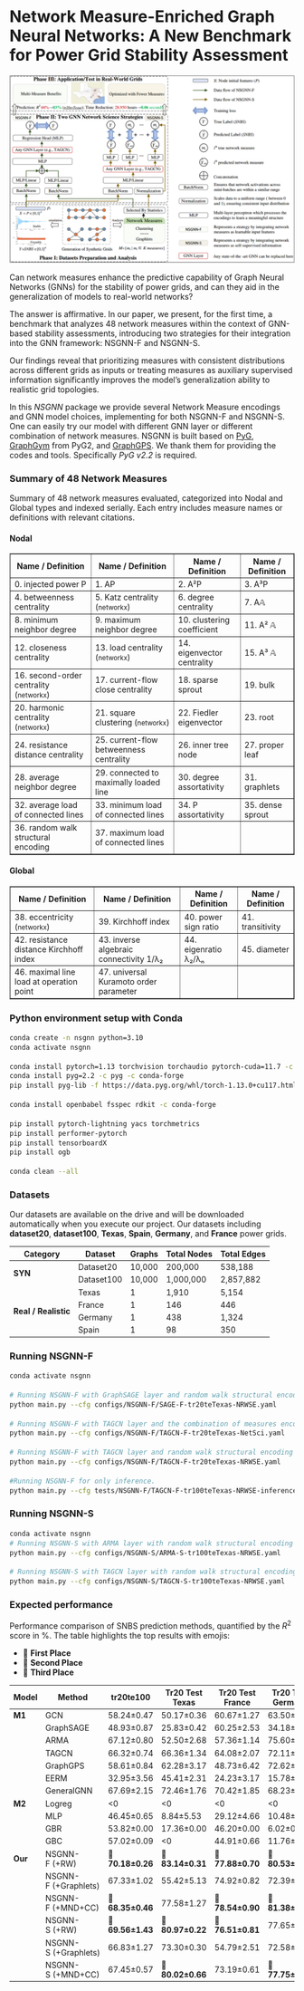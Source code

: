 # Network Measure-Enriched Graph Neural Networks: A New Benchmark for Power Grid Stability Assessment

![NSGNN-viz](./NSGNN.png)

Can network measures enhance the predictive capability of Graph Neural Networks (GNNs) for the stability of power grids, and can they aid in the generalization of models to real-world networks?

The answer is affirmative. In our paper, we present, for the first time, a benchmark that analyzes 48 network measures within the context of GNN-based stability assessments, introducing two strategies for their integration into the GNN framework: NSGNN-F and NSGNN-S.

Our findings reveal that prioritizing measures with consistent distributions across different grids as inputs or treating measures as auxiliary supervised information significantly improves the model’s generalization ability to realistic grid topologies.

In this *NSGNN* package we provide several Network Measure encodings and GNN model choices, implementing for both NSGNN-F and NSGNN-S. One can easily try our model with different GNN layer or different combination of network measures. NSGNN is built based on [PyG](https://www.pyg.org/), [GraphGym](https://pytorch-geometric.readthedocs.io/en/2.0.0/notes/graphgym.html) from PyG2, and [GraphGPS](https://github.com/rampasek/GraphGPS). We thank them for providing the codes and tools.
Specifically *PyG v2.2* is required.

### Summary of 48 Network Measures
Summary of 48 network measures evaluated, categorized into Nodal and Global types and indexed serially. Each entry includes measure names or definitions with relevant citations.

#### Nodal

<table border="1" cellspacing="0" cellpadding="5">
  <thead>
    <tr>
      <th>Name / Definition</th>
      <th>Name / Definition</th>
      <th>Name / Definition</th>
      <th>Name / Definition</th>
    </tr>
  </thead>
  <tbody>
    <tr>
      <td>0. injected power P</td>
      <td>1. AP</td>
      <td>2. A²P</td>
      <td>3. A³P</td>
    </tr>
    <tr>
      <td>4. betweenness centrality</td>
      <td>5. Katz centrality (<small>networkx</small>)</td>
      <td>6. degree centrality</td>
      <td>7. A&#x1D538;</td>
    </tr>
    <tr>
      <td>8. minimum neighbor degree</td>
      <td>9. maximum neighbor degree</td>
      <td>10. clustering coefficient</td>
      <td>11. A² &#x1D538;</td>
    </tr>
    <tr>
      <td>12. closeness centrality</td>
      <td>13. load centrality (<small>networkx</small>)</td>
      <td>14. eigenvector centrality</td>
      <td>15. A³ &#x1D538;</td>
    </tr>
    <tr>
      <td>16. second-order centrality (<small>networkx</small>)</td>
      <td>17. current-flow close centrality</td>
      <td>18. sparse sprout</td>
      <td>19. bulk</td>
    </tr>
    <tr>
      <td>20. harmonic centrality (<small>networkx</small>)</td>
      <td>21. square clustering (<small>networkx</small>)</td>
      <td>22. Fiedler eigenvector</td>
      <td>23. root</td>
    </tr>
    <tr>
      <td>24. resistance distance centrality</td>
      <td>25. current-flow betweenness centrality</td>
      <td>26. inner tree node</td>
      <td>27. proper leaf</td>
    </tr>
    <tr>
      <td>28. average neighbor degree</td>
      <td>29. connected to maximally loaded line</td>
      <td>30. degree assortativity</td>
      <td>31. graphlets</td>
    </tr>
    <tr>
      <td>32. average load of connected lines</td>
      <td>33. minimum load of connected lines</td>
      <td>34. P assortativity</td>
      <td>35. dense sprout</td>
    </tr>
    <tr>
      <td>36. random walk structural encoding</td>
      <td>37. maximum load of connected lines</td>
      <td></td>
      <td></td>
    </tr>
  </tbody>
</table>

#### Global

<table border="1" cellspacing="0" cellpadding="5">
  <thead>
    <tr>
      <th>Name / Definition</th>
      <th>Name / Definition</th>
      <th>Name / Definition</th>
      <th>Name / Definition</th>
    </tr>
  </thead>
  <tbody>
    <tr>
      <td>38. eccentricity (<small>networkx</small>)</td>
      <td>39. Kirchhoff index</td>
      <td>40. power sign ratio</td>
      <td>41. transitivity</td>
    </tr>
    <tr>
      <td>42. resistance distance Kirchhoff index</td>
      <td>43. inverse algebraic connectivity 1/&lambda;₂</td>
      <td>44. eigenratio &lambda;₂/&lambda;ₙ</td>
      <td>45. diameter</td>
    </tr>
    <tr>
      <td>46. maximal line load at operation point</td>
      <td>47. universal Kuramoto order parameter</td>
      <td></td>
      <td></td>
    </tr>
  </tbody>
</table>


### Python environment setup with Conda

```bash
conda create -n nsgnn python=3.10
conda activate nsgnn

conda install pytorch=1.13 torchvision torchaudio pytorch-cuda=11.7 -c pytorch -c nvidia
conda install pyg=2.2 -c pyg -c conda-forge
pip install pyg-lib -f https://data.pyg.org/whl/torch-1.13.0+cu117.html

conda install openbabel fsspec rdkit -c conda-forge

pip install pytorch-lightning yacs torchmetrics
pip install performer-pytorch
pip install tensorboardX
pip install ogb

conda clean --all
```

### Datasets

Our datasets are available on the drive and will be downloaded automatically when you execute our project. Our datasets including **dataset20**, **dataset100**, **Texas**, **Spain**, **Germany**, and **France** power grids.
<table>
  <thead>
    <tr>
      <th>Category</th>
      <th>Dataset</th>
      <th>Graphs</th>
      <th>Total Nodes</th>
      <th>Total Edges</th>
    </tr>
  </thead>
  <tbody>
    <tr>
      <td rowspan="2"><strong>SYN</strong></td>
      <td>Dataset20</td>
      <td>10,000</td>
      <td>200,000</td>
      <td>538,188</td>
    </tr>
    <tr>
      <td>Dataset100</td>
      <td>10,000</td>
      <td>1,000,000</td>
      <td>2,857,882</td>
    </tr>
    <tr>
      <td rowspan="4"><strong>Real / Realistic</strong></td>
      <td>Texas</td>
      <td>1</td>
      <td>1,910</td>
      <td>5,154</td>
    </tr>
    <tr>
      <td>France</td>
      <td>1</td>
      <td>146</td>
      <td>446</td>
    </tr>
    <tr>
      <td>Germany</td>
      <td>1</td>
      <td>438</td>
      <td>1,324</td>
    </tr>
    <tr>
      <td>Spain</td>
      <td>1</td>
      <td>98</td>
      <td>350</td>
    </tr>
  </tbody>
</table>

### Running NSGNN-F
```bash
conda activate nsgnn

# Running NSGNN-F with GraphSAGE layer and random walk structural encoding for training on dataset20 and testing on Texas.
python main.py --cfg configs/NSGNN-F/SAGE-F-tr20teTexas-NRWSE.yaml

# Running NSGNN-F with TAGCN layer and the combination of measures encoding for training on dataset20 and testing on Texas.
python main.py --cfg configs/NSGNN-F/TAGCN-F-tr20teTexas-NetSci.yaml

# Running NSGNN-F with TAGCN layer and random walk structural encoding for training on dataset20 and testing on Texas.
python main.py --cfg configs/NSGNN-F/TAGCN-F-tr20teTexas-NRWSE.yaml

#Running NSGNN-F for only inference.
python main.py --cfg tests/NSGNN-F/TAGCN-F-tr100teTexas-NRWSE-inference.yaml
```

### Running NSGNN-S
```bash
conda activate nsgnn
# Running NSGNN-S with ARMA layer with random walk structural encoding
python main.py --cfg configs/NSGNN-S/ARMA-S-tr100teTexas-NRWSE.yaml

# Running NSGNN-S with TAGCN layer with random walk structural encoding
python main.py --cfg configs/NSGNN-S/TAGCN-S-tr100teTexas-NRWSE.yaml
```

### Expected performance

Performance comparison of SNBS prediction methods, quantified by the $R^2$ score in %. The table highlights the top results with emojis:
- 🥇 **First Place**
- 🥈 **Second Place**
- 🥉 **Third Place**

| **Model** | **Method**             | **tr20te100**       | **Tr20 Test Texas**   | **Tr20 Test France**   | **Tr20 Test Germany**  | **Tr20 Test Spain**    | **Tr100 Test Texas**    | **Tr100 Test France**  | **Tr100 Test Germany** | **Tr100 Test Spain**    |
|-----------|------------------------|---------------------|-----------------------|------------------------|------------------------|------------------------|-------------------------|------------------------|------------------------|-------------------------|
| **M1**    | GCN                    | 58.24±0.47          | 50.17±0.36            | 60.67±1.27             | 63.50±0.35             | 22.47±1.18             | 48.56±1.02              | 77.36±1.08             | 79.31±0.74             | 65.25±1.21              |
|           | GraphSAGE              | 48.93±0.87          | 25.83±0.42            | 60.25±2.53             | 34.18±2.93             | 9.03±3.44              | 62.95±4.12              | 78.63±1.32             | 73.84±1.68             | 71.00±1.25              |
|           | ARMA                   | 67.12±0.80          | 52.50±2.68            | 57.36±1.14             | 75.60±0.21             | 16.73±9.75             | 63.95±2.27              | 88.69±1.22             | 90.84±0.20             | 71.12±3.26              |
|           | TAGCN                  | 66.32±0.74          | 66.36±1.34            | 64.08±2.07             | 72.11±0.67             | 41.47±0.83             | 83.31±1.46              | 90.47±0.53             | 91.09±0.21             | 83.47±1.26              |
|           | GraphGPS               | 58.61±0.84          | 62.28±3.17            | 48.73±6.42             | 72.62±1.02             | 39.95±2.58             | 83.44±0.48              | 90.60±0.71             | 90.11±1.01             | 71.56±0.79              |
|           | EERM                   | 32.95±3.56          | 45.41±2.31            | 24.23±3.17             | 15.78±3.17             | 1.24±3.28              | 48.98±4.37              | 22.10±3.88             | 34.65±2.28             | 2.27±3.19               |
|           | GeneralGNN             | 67.69±2.15          | 72.46±1.76            | 70.42±1.85             | 68.23±2.16             | 63.65±2.16             | 80.78±1.21              | 82.17±1.37             | 82.39±1.28             | 64.08±1.85              |
| **M2**    | Logreg                 | &lt;0                | &lt;0                  | &lt;0                   | &lt;0                   | &lt;0                   | &lt;0                    | &lt;0                  | &lt;0                  | &lt;0                    |
|           | MLP                    | 46.45±0.65          | 8.84±5.53             | 29.12±4.66             | 10.48±3.11             | &lt;0                   | 26.51±2.31              | 65.79±1.26             | 44.76±1.50             | 36.51±2.22              |
|           | GBR                    | 53.82±0.00          | 17.36±0.00            | 46.20±0.00             | 6.02±0.00              | &lt;0                   | 26.84±1.08              | 69.09±0.14             | 59.04±0.97             | 27.43±1.03              |
|           | GBC                    | 57.02±0.09          | &lt;0                  | 44.91±0.66             | 11.76±0.64             | 13.26±2.12             | &lt;0                    | 63.45±2.10             | 40.41±0.17             | 42.53±1.70              |
| **Our**   | NSGNN-F&nbsp;(+RW)          | **🥇 70.18±0.26**   | **🥇 83.14±0.31**     | **🥈 77.88±0.70**      | **🥈 80.53±1.44**      | **🥈 75.68±1.53**      | **🥉 90.36±1.04**        | **🥇 91.69±0.50**      | **🥈 93.56±0.48**      | **🥈 92.10±1.18**        |
|           | NSGNN-F&nbsp;(+Graphlets)   | 67.33±1.02          | 55.42±5.13            | 74.92±0.82             | 72.39±1.94             | **🥇 78.79±0.55**      | **🥇 91.18±0.22**        | 90.61±1.05 🥉          | 92.98±0.20             | **🥇 92.86±1.05**        |
|           | NSGNN-F&nbsp;(+MND+CC)      | **🥉 68.35±0.46**   | 77.58±1.27            | **🥇 78.54±0.90**      | **🥇 81.38±0.63**      | **🥉 72.96±0.43**      | **🥈 90.45±0.30**        | **🥈 91.59±0.58**      | **🥉 93.42±0.79**      | **🥉 86.62±1.30**        |
|           | NSGNN-S&nbsp;(+RW)          | **🥈 69.56±1.43**   | **🥈 80.97±0.22**     | **🥉 76.51±0.81**      | 77.65±0.52             | 59.40±0.78             | 89.59±1.10              | 86.15±0.56             | **🥇 93.67±0.27**      | 84.54±0.38             |
|           | NSGNN-S&nbsp;(+Graphlets)   | 66.83±1.27          | 73.30±0.30            | 54.79±2.51             | 72.58±0.79             | 46.14±3.84             | 87.67±1.66              | 85.88±0.38             | 89.90±0.57             | 82.52±0.99             |
|           | NSGNN-S&nbsp;(+MND+CC)      | 67.45±0.57          | **🥉 80.02±0.66**     | 73.19±0.61             | **🥉 77.75±0.94**      | 54.12±1.40             | 87.72±0.90              | 89.98±1.22             | 91.25±0.62             | 71.83±0.40             |
